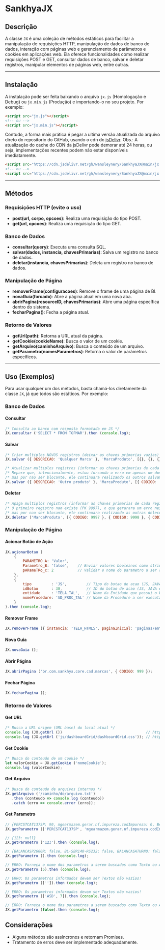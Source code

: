 # SankhyaJX

## Descrição

A classe `JX` é uma coleção de métodos estáticos para facilitar a manipulação de requisições HTTP, manipulação de dados de banco de dados, interação com páginas web e gerenciamento de parâmetros e cookies em aplicações web. Ela oferece funcionalidades como realizar requisições POST e GET, consultar dados de banco, salvar e deletar registros, manipular elementos de páginas web, entre outras.

---

## Instalação

A instalação pode ser feita baixando o arquivo `jx.js` (Homologação e Debug) ou `jx.min.js` (Produção) e importando-o no seu projeto. Por exemplo:

```html
<script src="jx.js"></script>
<!-- ou -->
<script src="jx.min.js"></script>
```

Contudo, a forma mais prática é pegar a ultima versão atualizada do arquivo direto do repositorio do GitHub, usando o cdn do [jsDelivr](https://www.jsdelivr.com/).
Obs.: A atualização do cache do CDN da jsDelivr pode demorar até 24 horas, ou seja, implementações recentes podem não estar disponíveis imediatamente.

```html
<script src="https://cdn.jsdelivr.net/gh/wansleynery/SankhyaJX@main/jx.js"></script>
<!-- ou -->
<script src="https://cdn.jsdelivr.net/gh/wansleynery/SankhyaJX@main/jx.min.js"></script>
```

---

## Métodos

### Requisições HTTP (evite o uso)

- **post(url, corpo, opcoes)**: Realiza uma requisição do tipo POST.
- **get(url, opcoes)**: Realiza uma requisição do tipo GET.

### Banco de Dados

- **consultar(query)**: Executa uma consulta SQL.
- **salvar(dados, instancia, chavesPrimarias)**: Salva um registro no banco de dados.
- **deletar(instancia, chavesPrimarias)**: Deleta um registro no banco de dados.

### Manipulação de Página

- **removerFrame(configuracoes)**: Remove o frame de uma página de BI.
- **novaGuia(forcado)**: Abre a página atual em uma nova aba.
- **abrirPagina(resourceID, chavesPrimarias)**: Abre uma página específica dentro do sistema.
- **fecharPagina()**: Fecha a página atual.

### Retorno de Valores

- **getUrl(path)**: Retorna a URL atual da página.
- **getCookie(cookieName)**: Busca o valor de um cookie.
- **getArquivo(caminhoArquivo)**: Busca o conteúdo de um arquivo.
- **getParametro(nomesParametros)**: Retorna o valor de parâmetros específicos.

---

## Uso (Exemplos)

Para usar qualquer um dos métodos, basta chamá-los diretamente da classe `JX`, já que todos são estáticos. Por exemplo:

### Banco de Dados

#### Consultar
```javascript
/* Consulta ao banco com resposta formatada em JS */
JX.consultar ('SELECT * FROM TGFMAR').then (console.log);
```

#### Salvar
```javascript
/* Criar multiplos NOVOS registros (deixar as chaves primarias vazias) */
JX.salvar ({ DESCRICAO: 'Qualquer Marca' }, 'MarcaProduto', [{}, {}, {}]).then (console.log);

/* Atualizar multiplos registros (informar as chaves primarias de cada registro) */
/* Repare que, intencionalmente, estou forcando o erro em apenas um dos salvamentos, */
/* mas por nao ser blocante, ele continuara realizando os outros salvamentos com sucesso */
JX.salvar ({ DESCRICAO: 'Outro produto' }, 'MarcaProduto', [{ CODIGO: 'asd' }, { CODIGO: 9998 }, { CODIGO: 9999 }]).then (console.log);
```

#### Deletar
```javascript
/* Apaga multiplos registros (informar as chaves primarias de cada registro) */
/* O primeiro registro nao existe (PK 9997), o que gerarara um erro nessa requisicao */
/* mas por nao ser blocante, ele continuara realizando as outras delecoes com sucesso */
JX.deletar ('MarcaProduto', [{ CODIGO: 9997 }, { CODIGO: 9998 }, { CODIGO: 9999 }]).then (console.log);
```


### Manipulação de Página

#### Acionar Botão de Ação
```javascript
JX.acionarBotao (
    {
        PARAMETRO_A: 'Valor',
        Parametro_B: 'false',    // Enviar valores booleanos como string
        pARameTRo_c: 2           // Validar o nome do parametro a ser recebido
    },
    {
        tipo         : 'JS',         // Tipo do botao de acao (JS, JAVA e SQL)
        idBotao      : 30,           // ID do botao de acao (JS, JAVA e SQL)
        entidade     : 'TELA_TAL',   // Nome da Entidade que possui o botao de acao (apenas SQL)
        nomeProcedure: 'AD_PROC_TAL' // Nome da Procedure a ser executada (apenas SQL)
    }
).then (console.log);
```

#### Remover Frame
```javascript
JX.removerFrame ({ instancia: 'TELA_HTML5', paginaInicial: 'paginas/entidade/index.jsp' });
```

#### Nova Guia
```javascript
JX.novaGuia ();
```

#### Abrir Página
```javascript
JX.abrirPagina ('br.com.sankhya.core.cad.marcas', { CODIGO: 999 });
```

#### Fechar Página
```javascript
JX.fecharPagina ();
```

### Retorno de Valores

#### Get URL
```javascript
/* Busca a URL origem (URL base) do local atual */
console.log (JX.getUrl ())                                      // http://localhost/mge
console.log (JX.getUrl ('js/dashboardGrid/dashboardGrid.css')); // http://localhost/mge/js/dashboardGrid/dashboardGrid.css
```

#### Get Cookie
```javascript
/* Busca do conteudo de um cookie */
let valorCookie = JX.getCookie ('nomeCookie');
console.log (valorCookie);
```

#### Get Arquivo
```javascript
/* Busca do conteudo de arquivos internos */
JX.getArquivo ('/caminho/do/arquivo.txt')
   .then (conteudo => console.log (conteudo))
   .catch (erro => console.error (erro));
```

#### Get Parametro
```javascript
// {PERCSTCAT137SP: 90, mgearmazem.gerar.nf.impureza.codImpureza: 0, BASESNKPADRAO: 'IkRBVEFDUklBQ0FPOjA0LzA1LzIwMjMuQkFTRTpQQURSQU8uQkFOQ086T1JBQ0xFIg==', ASD: null}
JX.getParametro (['PERCSTCAT137SP', 'mgearmazem.gerar.nf.impureza.codImpureza', 'BASESNKPADRAO', 'ASD']).then (console.log);

// {123: null}
JX.getParametro ('123').then (console.log);

// {BALANCASP2600R: false, BL-SBR140-RS232: false, BALANCASATURNO: false, MODELOCPASEMENT: 0, TOPSCPASEMENTE: null, …}
JX.getParametro ().then (console.log);

// ERRO: Forneça o nome dos parametros a serem buscados como Texto ou Array de Textos!
JX.getParametro (5).then (console.log);

// ERRO: Os parametros informados devem ser Textos não vazios!
JX.getParametro (['']).then (console.log);

// ERRO: Os parametros informados devem ser Textos não vazios!
JX.getParametro (['ASD', 7]).then (console.log);

// ERRO: Forneça o nome dos parametros a serem buscados como Texto ou Array de Textos!
JX.getParametro (false).then (console.log);
```

## Considerações

- Alguns métodos são assíncronos e retornam Promises.
- Tratamento de erros deve ser implementado adequadamente.
